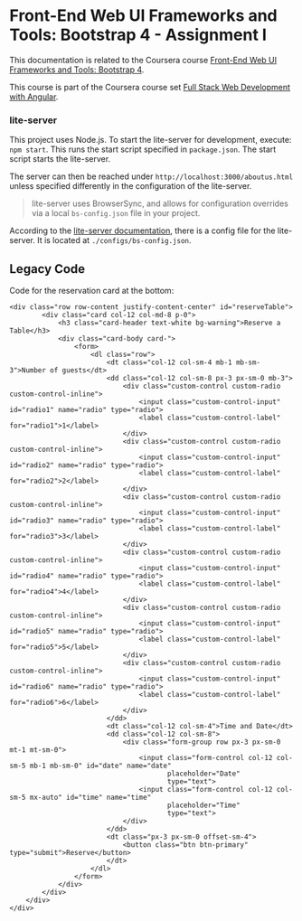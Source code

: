 # Front-End Web UI Frameworks and Tools: Bootstrap 4 - Assignment I

This documentation is related to the Coursera course
[Front-End Web UI Frameworks and Tools: Bootstrap 4](https://www.coursera.org/learn/bootstrap-4).

This course is part of the Coursera course set
[Full Stack Web Development with Angular](https://www.coursera.org/specializations/full-stack-mobile-app-development).

### lite-server

This project uses Node.js. To start the lite-server for development, execute: `npm start`. This runs the start script
specified
in
`package.json`. The start script starts the lite-server.

The server can then be reached under `http://localhost:3000/aboutus.html` unless specified differently in the
configuration of the lite-server.

> lite-server uses BrowserSync, and allows for configuration overrides via a local `bs-config.json` file in your
> project.

According to the [lite-server documentation](https://www.npmjs.com/package/lite-server), there is a config file for the
lite-server. It is located at `./configs/bs-config.json`.

## Legacy Code
Code for the reservation card at the bottom:
```
<div class="row row-content justify-content-center" id="reserveTable">
        <div class="card col-12 col-md-8 p-0">
            <h3 class="card-header text-white bg-warning">Reserve a Table</h3>
            <div class="card-body card-">
                <form>
                    <dl class="row">
                        <dt class="col-12 col-sm-4 mb-1 mb-sm-3">Number of guests</dt>
                        <dd class="col-12 col-sm-8 px-3 px-sm-0 mb-3">
                            <div class="custom-control custom-radio custom-control-inline">
                                <input class="custom-control-input" id="radio1" name="radio" type="radio">
                                <label class="custom-control-label" for="radio1">1</label>
                            </div>
                            <div class="custom-control custom-radio custom-control-inline">
                                <input class="custom-control-input" id="radio2" name="radio" type="radio">
                                <label class="custom-control-label" for="radio2">2</label>
                            </div>
                            <div class="custom-control custom-radio custom-control-inline">
                                <input class="custom-control-input" id="radio3" name="radio" type="radio">
                                <label class="custom-control-label" for="radio3">3</label>
                            </div>
                            <div class="custom-control custom-radio custom-control-inline">
                                <input class="custom-control-input" id="radio4" name="radio" type="radio">
                                <label class="custom-control-label" for="radio4">4</label>
                            </div>
                            <div class="custom-control custom-radio custom-control-inline">
                                <input class="custom-control-input" id="radio5" name="radio" type="radio">
                                <label class="custom-control-label" for="radio5">5</label>
                            </div>
                            <div class="custom-control custom-radio custom-control-inline">
                                <input class="custom-control-input" id="radio6" name="radio" type="radio">
                                <label class="custom-control-label" for="radio6">6</label>
                            </div>
                        </dd>
                        <dt class="col-12 col-sm-4">Time and Date</dt>
                        <dd class="col-12 col-sm-8">
                            <div class="form-group row px-3 px-sm-0 mt-1 mt-sm-0">
                                <input class="form-control col-12 col-sm-5 mb-1 mb-sm-0" id="date" name="date"
                                       placeholder="Date"
                                       type="text">
                                <input class="form-control col-12 col-sm-5 mx-auto" id="time" name="time"
                                       placeholder="Time"
                                       type="text">
                            </div>
                        </dd>
                        <dt class="px-3 px-sm-0 offset-sm-4">
                            <button class="btn btn-primary" type="submit">Reserve</button>
                        </dt>
                    </dl>
                </form>
            </div>
        </div>
    </div>
</div>
```